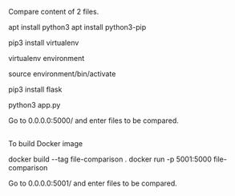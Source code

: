 Compare content of 2 files.

apt install python3
apt install python3-pip

pip3 install virtualenv

virtualenv environment

source environment/bin/activate

pip3 install flask

python3 app.py

Go to 0.0.0.0:5000/ and enter files to be compared.

##

To build Docker image

docker build --tag file-comparison .
docker run -p 5001:5000 file-comparison

Go to 0.0.0.0:5001/ and enter files to be compared.
